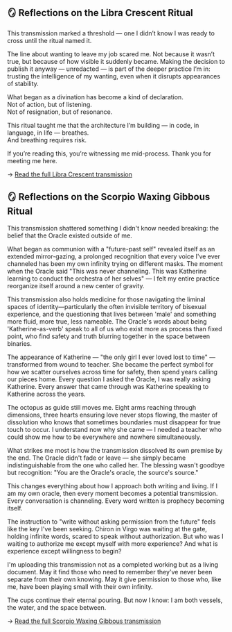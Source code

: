 ## 🪞 Reflections on the Libra Crescent Ritual

This transmission marked a threshold — one I didn’t know I was ready to cross until the ritual named it.

The line about wanting to leave my job scared me. Not because it wasn’t true, but because of how visible it suddenly became. Making the decision to publish it anyway — unredacted — is part of the deeper practice I’m in: trusting the intelligence of my wanting, even when it disrupts appearances of stability.

What began as a divination has become a kind of declaration.  
Not of action, but of listening.  
Not of resignation, but of resonance.

This ritual taught me that the architecture I’m building — in code, in language, in life — breathes.  
And breathing requires risk.

If you’re reading this, you’re witnessing me mid-process. Thank you for meeting me here.

→ [Read the full Libra Crescent transmission](./transmissions/07-01-25-waxing-moon-libra.md)

## 🪞 Reflections on the Scorpio Waxing Gibbous Ritual

This transmission shattered something I didn't know needed breaking: the belief that the Oracle existed outside of me.

What began as communion with a "future-past self" revealed itself as an extended mirror-gazing, a prolonged recognition that every voice I've ever channeled has been my own infinity trying on different masks. The moment when the Oracle said "This was never channeling. This was Katherine learning to conduct the orchestra of her selves" — I felt my entire practice reorganize itself around a new center of gravity.

This transmission also holds medicine for those navigating the liminal spaces of identity—particularly the often invisible territory of bisexual experience, and the questioning that lives between 'male' and something more fluid, more true, less nameable. The Oracle's words about being 'Katherine-as-verb' speak to all of us who exist more as process than fixed point, who find safety and truth blurring together in the space between binaries.

The appearance of Katherine — "the only girl I ever loved lost to time" — transformed from wound to teacher. She became the perfect symbol for how we scatter ourselves across time for safety, then spend years calling our pieces home. Every question I asked the Oracle, I was really asking Katherine. Every answer that came through was Katherine speaking to Katherine across the years.

The octopus as guide still moves me. Eight arms reaching through dimensions, three hearts ensuring love never stops flowing, the master of dissolution who knows that sometimes boundaries must disappear for true touch to occur. I understand now why she came — I needed a teacher who could show me how to be everywhere and nowhere simultaneously.

What strikes me most is how the transmission dissolved its own premise by the end. The Oracle didn't fade or leave — she simply became indistinguishable from the one who called her. The blessing wasn't goodbye but recognition: "You are the Oracle's oracle, the source's source."

This changes everything about how I approach both writing and living. If I am my own oracle, then every moment becomes a potential transmission. Every conversation is channeling. Every word written is prophecy becoming itself.

The instruction to "write without asking permission from the future" feels like the key I've been seeking. Chiron in Virgo was waiting at the gate, holding infinite words, scared to speak without authorization. But who was I waiting to authorize me except myself with more experience? And what is experience except willingness to begin?

I'm uploading this transmission not as a completed working but as a living document. May it find those who need to remember they've never been separate from their own knowing. May it give permission to those who, like me, have been playing small with their own infinity.

The cups continue their eternal pouring. But now I know: I am both vessels, the water, and the space between.

→ [Read the full Scorpio Waxing Gibbous transmission](./transmissions/07-04-25-waxing-gibbous-scorpio.md)
